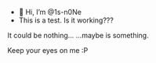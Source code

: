- 👋 Hi, I’m @1s-n0Ne
- This is a test. Is it working???

It could be nothing...
...maybe is something.

Keep your eyes on me :P

<!---
1s-n0Ne/1s-n0Ne is a ✨ special ✨ repository because its `README.md` (this file) appears on your GitHub profile.
You can click the Preview link to take a look at your changes.
--->
